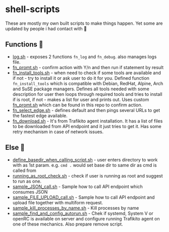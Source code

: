 # shell-scripts
These are mostly my own built scripts to make things happen. Yet some are updated by people i had contact with 🎉
 
## Functions 🧐
- [log.sh](./log.sh) - exposes 2 functions `fn_log` and `fn_debug`. also manages logs file.
- [fn_promt.sh](./fn_promt.sh) - confirm action with Y/n and then run if statement by result
- [fn_install_tools.sh](./fn_install_tools.sh) - when need to check if some tools are available and if not - try to install it or ask user to do it for you. Defined function `fn_install_tools` which is compatible with Debian, RedHat, Alpine, Arch and SuSE package managers. Defines all tools needed with some description for user
then loops through required tools and tries to install if is root, if not - makes a list for user and prints out. Uses custom [fn_promt.sh](./fn_promt.sh) which can be found in this repo to confirm action.
- [fn_select_edge.sh](./fn_select_edge.sh) - defines default and then pings several URLs to get the fastest edge available.
- [fn_download.sh](./fn_download.sh) -  It's from Trafikito agent installation. It has a list of files to be downloaded from API endpoint and it just tries to get it. Has some retry mechanism in case of network issues.

## Else 🤯
- [define_basedir_when_calling_script.sh](./define_basedir_when_calling_script.sh) - user enters directory to work with as 1st param. e.g. `cmd .` would set base dir to same dir as cmd is called from
- [running_as_root_check.sh](./running_as_root_check.sh) - check if user is running as root and suggest to run as one. 
- [sample_JSON_call.sh](./sample_JSON_call.sh) - Sample how to call API endpoint which consumes JSON
- [sample_FILE_UPLOAD_call.sh](./sample_FILE_UPLOAD_call.sh) - Sample how to call API endpoint and upload file together with multiform request. 
- [sample_kill_processes_by_name.sh](./sample_kill_processes_by_name.sh) - Kill processes by name
- [sample_find_and_config_autorun.sh](./sample_find_and_config_autorun.sh) - Chek if systemd, System V or openRC is available on server and configure running Trafikito agent on one of these mechanics. Also prepare remove script.
